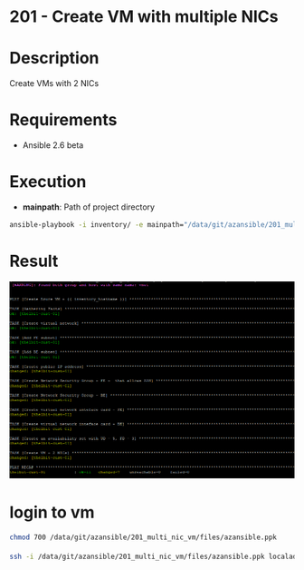 201 - Create VM with multiple NICs
=== 

# Description

Create VMs with 2 NICs

# Requirements

* Ansible 2.6 beta

# Execution 

* **mainpath**: Path of project directory 

``` bash
ansible-playbook -i inventory/ -e mainpath="/data/git/azansible/201_multi_nic_vm" playbooks/create_multi_nic_vm.yml
```

# Result
![Result Multi NICs VM](/images/multi_nic_vm.png)


# login to vm


``` bash
chmod 700 /data/git/azansible/201_multi_nic_vm/files/azansible.ppk

ssh -i /data/git/azansible/201_multi_nic_vm/files/azansible.ppk localadmin@137.117.190.189
```

